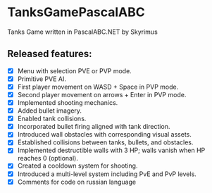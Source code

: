 # TanksGamePascalABC
Tanks Game written in PascalABC.NET by Skyrimus

## Released features:

- [x] Menu with selection PVE or PVP mode.
- [x] Primitive PVE AI.
- [x] First player movement on WASD + Space in PVP mode.
- [x] Second player movement on arrows + Enter in PVP mode.
- [x] Implemented shooting mechanics.
- [x] Added bullet imagery.
- [x] Enabled tank collisions.
- [x] Incorporated bullet firing aligned with tank direction.
- [x] Introduced wall obstacles with corresponding visual assets.
- [x] Established collisions between tanks, bullets, and obstacles.
- [x] Implemented destructible walls with 3 HP; walls vanish when HP reaches 0 (optional).
- [x] Created a cooldown system for shooting.
- [x] Introduced a multi-level system including PvE and PvP levels.
- [x] Comments for code on russian language
